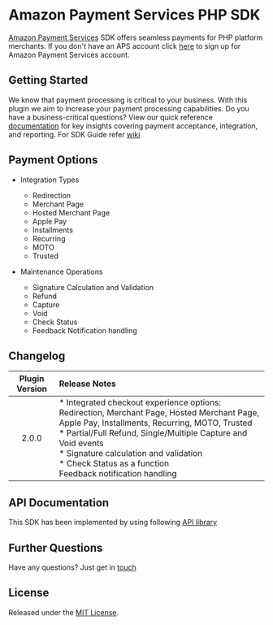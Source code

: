 # Amazon Payment Services PHP SDK
<a href="https://paymentservices.amazon.com/" target="_blank">Amazon Payment Services</a> SDK offers seamless payments for PHP platform merchants.  If you don't have an APS account click [here](https://paymentservices.amazon.com/) to sign up for Amazon Payment Services account.


## Getting Started
We know that payment processing is critical to your business. With this plugin we aim to increase your payment processing capabilities. Do you have a business-critical questions? View our quick reference [documentation](https://paymentservices.amazon.com/docs/EN/index.html) for key insights covering payment acceptance, integration, and reporting. For SDK Guide refer [wiki](https://github.com/payfort/payfort-php-sdk/wiki)


## Payment Options

* Integration Types
    * Redirection
    * Merchant Page
    * Hosted Merchant Page
    * Apple Pay
    * Installments
    * Recurring
    * MOTO
    * Trusted

* Maintenance Operations
    * Signature Calculation and Validation
    * Refund
    * Capture
    * Void
    * Check Status
    * Feedback Notification handling


## Changelog

| Plugin Version | Release Notes |
| :---: | :--- |
| 2.0.0 |   * Integrated checkout experience options: Redirection, Merchant Page, Hosted Merchant Page, Apple Pay, Installments, Recurring, MOTO, Trusted <br/> * Partial/Full Refund, Single/Multiple Capture and Void events <br/> * Signature calculation and validation <br/> * Check Status as a function <br/> Feedback notification handling| 

## API Documentation
This SDK has been implemented by using following [API library](https://paymentservices-reference.payfort.com/docs/api/build/index.html)

## Further Questions
Have any questions? Just get in [touch](https://paymentservices.amazon.com/get-in-touch)

## License
Released under the [MIT License](/LICENSE).
